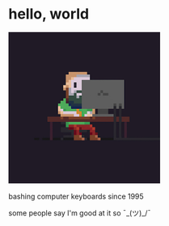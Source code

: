# hello, world

<img alt="generic neckbeard programmer" src="./img/programmer.jpg" width="300px">

bashing computer keyboards since 1995

some people say I'm good at it so ¯\_(ツ)_/¯
